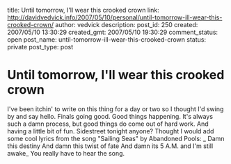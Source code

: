 title: Until tomorrow, I'll wear this crooked crown
link: http://davidvedvick.info/2007/05/10/personal/until-tomorrow-ill-wear-this-crooked-crown/
author: vedvick
description: 
post_id: 250
created: 2007/05/10 13:30:29
created_gmt: 2007/05/10 19:30:29
comment_status: open
post_name: until-tomorrow-ill-wear-this-crooked-crown
status: private
post_type: post

# Until tomorrow, I'll wear this crooked crown

I've been itchin' to write on this thing for a day or two so I thought I'd swing by and say hello. Finals going good. Good things happening. It's always such a damn process, but good things do come out of hard work. And having a little bit of fun. Sidestreet tonight anyone? Thought I would add some cool lyrics from the song "Sailing Seas" by Abandoned Pools: _ Damn this destiny And damn this twist of fate And damn its 5 A.M. and I'm still awake_ You really have to hear the song.